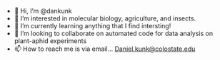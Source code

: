 - 👋 Hi, I’m @dankunk
- 👀 I’m interested in molecular biology, agriculture, and insects. 
- 🌱 I’m currently learning anything that I find intersting!
- 💞️ I’m looking to collaborate on automated code for data analysis on plant-aphid experiments 
- 📫 How to reach me is via email... Daniel.kunk@colostate.edu

<!---
dankunk/dankunk is a ✨ special ✨ repository because its `README.md` (this file) appears on your GitHub profile.
You can click the Preview link to take a look at your changes.
--->
